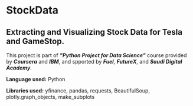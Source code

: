 # StockData
## Extracting and Visualizing Stock Data for Tesla and GameStop. 
This project is part of ***"Python Project for Data Science"*** course provided by  ***Coursera*** and ***IBM***, and spported by ***Fuel***, ***FutureX***, and ***Saudi Digital Academy***.

**Language used:** Python

**Libraries used:** yfinance, pandas, requests, BeautifulSoup, plotly.graph_objects, make_subplots
